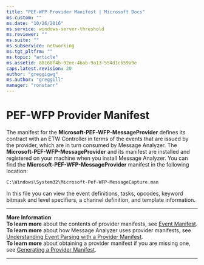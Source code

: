 ```yaml
---
title: "PEF-WFP Provider Manifest | Microsoft Docs"
ms.custom: ""
ms.date: "10/26/2016"
ms.service: windows-server-threshold
ms.reviewer: ""
ms.suite: ""
ms.subservice: networking
ms.tgt_pltfrm: ""
ms.topic: "article"
ms.assetid: 88168f4b-92ee-46ab-9a13-554d1cb59a9e
caps.latest.revision: 20
author: "greggigwg"
ms.author: "greggill"
manager: "ronstarr"
---
```


# PEF-WFP Provider Manifest

The manifest for the **Microsoft-PEF-WFP-MessageProvider** defines its contract with an ETW Controller in terms of the events that are issued by the provider, which are in turn consumed by Message Analyzer. The **Microsoft-PEF-WFP-MessageProvider** and its manifest are installed and registered on your machine when you install Message Analyzer. You can find the **Microsoft-PEF-WFP-MessageProvider** manifest in the following location:  
  
 `C:\Windows\System32\Microsoft-Pef-WFP-MessageCapture.man`  
  
 In this file you can view the event definitions, tasks, opcodes, keyword bitmask and level specifiers, a channel definition, and template information.  
  
---  
  
 **More Information**   
 **To learn more** about the contents of provider manifests, see [Event Manifest](etw-framework-conceptual-tutorial.md#BKMK_EventManifest).   
**To learn more** about how Message Analyzer uses provider manifests, see [Understanding Event Parsing with a Provider Manifest](understanding-event-parsing-with-a-provider-manifest.md).  
**To learn more** about obtaining a provider manifest if you are missing one, see [Generating a Provider Manifest](generating-a-provider-manifest.md).  

---